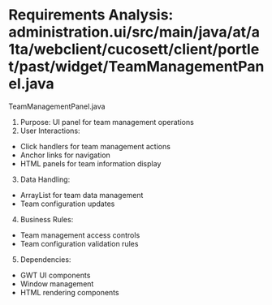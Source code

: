 # Requirements Analysis: administration.ui/src/main/java/at/a1ta/webclient/cucosett/client/portlet/past/widget/TeamManagementPanel.java

TeamManagementPanel.java
1. Purpose: UI panel for team management operations
2. User Interactions:
- Click handlers for team management actions
- Anchor links for navigation
- HTML panels for team information display
3. Data Handling:
- ArrayList for team data management
- Team configuration updates
4. Business Rules:
- Team management access controls
- Team configuration validation rules
5. Dependencies:
- GWT UI components
- Window management
- HTML rendering components